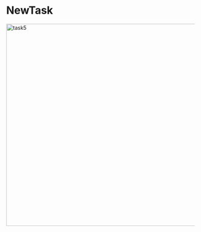 # NewTask

<img width="541" alt="task5" src="https://user-images.githubusercontent.com/60617328/202460590-886b5289-86a3-43b6-918f-0887dbe129ac.PNG">
